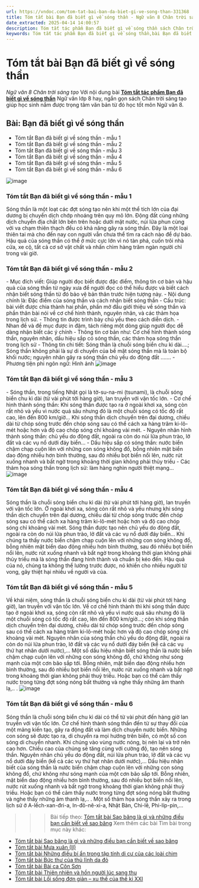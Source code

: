 ```yaml
---
url: https://vndoc.com/tom-tat-bai-ban-da-biet-gi-ve-song-than-331368
title: Tóm tắt bài Bạn đã biết gì về sóng thần - Ngữ văn 8 Chân trời sáng tạo - VnDoc.com
date_extracted: 2025-04-14 14:00:57
description: Tóm tắt tác phẩm Bạn đã biết gì về sóng thần sách Chân trời sáng tạo giúp quý thầy cô giáo và các bạn học sinh có thêm tài liệu tham khảo.
keywords: Tóm tắt tác phẩm Bạn đã biết gì về sóng thần,bài Bạn đã biết gì về sóng thần,tóm tắt Bạn đã biết gì về sóng thần,Tóm tắt văn bản Bạn đã biết gì về sóng thần,học tốt ngữ văn lớp 8,ngữ văn 8,ngữ văn 8 Chân trời sáng tạo,ngữ văn lớp 8,văn 8 Chân trời sáng tạo,tóm tắt ngữ văn 8 CTST
---
```


# Tóm tắt bài Bạn đã biết gì về sóng thần
 _Ngữ văn 8 Chân trời sáng tạo_
Với nội dung bài [**Tóm tắt tác phẩm Bạn đã biết gì về sóng thần**](<https://vndoc.com/tom-tat-bai-ban-da-biet-gi-ve-song-than-331368>) Ngữ văn lớp 8 hay, ngắn gọn  sách Chân trời sáng tạo giúp học sinh nắm được trọng tâm văn bản từ đó học tốt môn Ngữ văn 8.
## **Bài: Bạn đã biết gì về sóng thần**
  * Tóm tắt Bạn đã biết gì về sóng thần - mẫu 1
  * Tóm tắt Bạn đã biết gì về sóng thần - mẫu 2
  * Tóm tắt Bạn đã biết gì về sóng thần - mẫu 3
  * Tóm tắt Bạn đã biết gì về sóng thần - mẫu 4
  * Tóm tắt Bạn đã biết gì về sóng thần - mẫu 5
  * Tóm tắt Bạn đã biết gì về sóng thần - mẫu 6

![image](https://i.vdoc.vn/data/image/2024/11/12/hj-1682062983.jpg)
### **Tóm tắt Bạn đã biết gì về sóng thần - mẫu 1**
Sóng thần là một loạt các đợt sóng tạo nên khi một thể tích lớn của đại dương bị chuyển dịch chớp nhoáng trên quy mô lớn. Động đất cùng những dịch chuyển địa chất lớn bên trên hoặc dưới mặt nước, núi lửa phun cùng với va chạm thiên thạch đều có khả năng gây ra sóng thần. Đây là một loại thiên tai mà cho đến nay con người vẫn chưa thể tìm ra cách nào để dự báo. Hậu quả của sóng thần có thể ở mức cực lớn vì nó tàn phá, cuốn trôi nhà cửa, xe cộ, tất cả cơ sở vật chất và nhấn chìm hàng trăm ngàn người chỉ trong vài giờ.
### **Tóm tắt Bạn đã biết gì về sóng thần - mẫu 2**
\- Mục đích viết: Giúp người đọc biết được đặc điểm, thông tin cơ bản và hậu quả của sóng thần từ ngày xưa để người đọc có thể hiểu được và biết cách nhận biết sóng thần từ đó bảo vệ bản thân trước hiện tượng này.
\- Nội dung chính là: Đặc điểm của sóng thần và cách nhận biết sóng thần
\- Cấu trúc: bài viết được chia thành hai phần, phần mở đầu giới thiệu về sóng thần và phần thân bài nói về cơ chế hình thành, nguyên nhân, và các thảm họa trong lịch sử.
\- Thông tin được trình bày chủ yếu theo cách diễn dịch.
\- Nhan đề và đề mục được in đậm, tách riêng một dòng giúp người đọc dễ dàng nhận biết các ý chính
\- Thông tin cơ bản như: Cơ chế hình thành sóng thần, nguyên nhân, dấu hiệu sắp có sóng thần, các thảm họa sóng thần trong lịch sử
\- Thông tin chi tiết: Sóng thần là chuỗi sóng biển chu kì dài....; Sóng thần không phải là sự di chuyển của bề mặt sóng thần mà là toàn bộ khối nước; nguyên nhân gây ra sóng thần chủ yếu do động đất .......
\- Phương tiện phi ngôn ngữ: Hình ảnh
![image](https://i.vdoc.vn/data/image/2024/11/12/Song-than.jpg)
### **Tóm tắt Bạn đã biết gì về sóng thần - mẫu 3**
\- Sóng thần, trong tiếng Nhật gọi là tờ-su-na-mi \(tsunami\), là chuỗi sóng biển chu kì dài \(từ vài phút tới hàng giờ\), lan truyền với vận tốc lớn.
\- Cơ chế hình thành sóng thần: Khi sóng thần được tạo ra ở ngoài khơi xa, sóng còn rất nhỏ và yếu vì nước quá sâu nhưng đó là một chuỗi sóng có tốc độ rất cao, lên đến 800 km/giờ... Khi sóng thần dịch chuyển trên đại dương, chiều dài từ chóp sóng trước đến chóp sóng sau có thể cách xa hàng trăm ki-lô-mét hoặc hơn và độ cao chóp sóng chỉ khoảng vài mét.
\- Nguyên nhân hình thành sóng thần: chủ yếu do động đất, ngoài ra còn do núi lửa phun trào, lở đất và các vụ nổ dưới đáy biển...
\- Dấu hiệu sắp có sóng thần: nước biển chậm chạp cuộn lên với những con sóng không đổ, bỗng nhiên mặt biển dao động nhiều hơn bình thường, sau đó nhiều bọt biển nổi lên, nước rút xuống nhanh và bất ngờ trong khoảng thời gian không phải thủy triều
\- Các thảm họa sóng thần trong lịch sử: làm hàng nghìn người thiệt mạng...
![image](https://i.vdoc.vn/data/image/2024/11/12/a.png)
### **Tóm tắt Bạn đã biết gì về sóng thần - mẫu 4**
Sóng thần là chuỗi sóng biển chu kì dài \(từ vài phút tới hàng giờ\), lan truyền với vận tốc lớn. Ở ngoài khơi xa, sóng còn rất nhỏ và yếu nhưng khi sóng thần dịch chuyển trên đại dương, chiều dài từ chóp sóng trước đến chóp sóng sau có thể cách xa hàng trăm ki-lô-mét hoặc hơn và độ cao chóp sóng chỉ khoảng vài mét. Sóng thần được tạo nên chủ yếu do động đất, ngoài ra còn do núi lửa phun trào, lở đất và các vụ nổ dưới đáy biển... Khi chúng ta thấy nước biển chậm chạp cuộn lên với những con sóng không đổ, bỗng nhiên mặt biển dao động nhiều hơn bình thường, sau đó nhiều bọt biển nổi lên, nước rút xuống nhanh và bất ngờ trong khoảng thời gian không phải thủy triều mà là sóng thần đang hình thành và chuẩn bị kéo đến. Hậu quả của nó, chúng ta không thể lường trước được, nó khiến cho nhiều người tử vong, gây thiệt hại nhiều về người và của.
### **Tóm tắt Bạn đã biết gì về sóng thần - mẫu 5**
Về khái niệm, sóng thần là chuỗi sóng biển chu kì dài \(từ vài phút tới hàng giờ\), lan truyền với vận tốc lớn. Về cơ chế hình thành thì khi sóng thần được tạo ở ngoài khơi xa, sóng còn rất nhỏ và yếu vì nước quá sâu nhưng đó là một chuỗi sóng có tốc độ rất cao, lên đến 800 km/giờ…; còn khi sóng thần dịch chuyển trên đại dương, chiều dài từ chóp sóng trước đến chóp sóng sau có thể cách xa hàng trăm ki-lô-mét hoặc hơn và độ cao chóp sóng chỉ khoảng vài mét. Nguyên nhân của sóng thần chủ yếu do động đất, ngoài ra còn do núi lửa phun trào, lở đất và các vụ nổ dưới đáy biển \(kể cả các vụ thứ hạt nhân dưới nước\),… Một số dấu hiệu nhận biết sóng thần là nước biển chậm chạp cuộn lên với những con sóng không đổ, chứ không như sóng mạnh của một cơn bão sắp tới. Bỗng nhiên, mặt biển dao động nhiều hơn bình thường, sau đó nhiều bọt biển nổi lên, nước rút xuống nhanh và bất ngờ trong khoảng thời gian không phải thuỷ triều. Hoặc bạn có thể cảm thấy nước trong từng đợt sóng nóng bất thường và nghe thấy những âm thanh lạ,.. .
![image](https://i.vdoc.vn/data/image/2024/11/12/ban-da-biet-gi-ve-song-than-1.png)
### **Tóm tắt Bạn đã biết gì về sóng thần - mẫu 6**
Sóng thần là chuỗi sóng biển chu kì dài có thể từ vài phút đến hàng giờ lan truyền với vận tốc lớn. Cơ chế hình thành sóng thần đến từ sự thay đổi của một mảng kiến tạo, gây ra động đất và làm dịch chuyển nước biển. Những con sóng sẽ được tạo ra, di chuyển ra mọi hướng trên biển, có một số con sóng di chuyển nhanh. Khi chúng vào vùng nước nóng, bị nén lại và trở nên cao hơn. Chiều cao của chúng sẽ tăng cùng với cường độ, tạo nên sóng thần. Nguyên nhân chủ yếu do động đất, núi lửa phun trào, lở đất và các vụ nổ dưới đáy biển \(kể cả các vụ thứ hạt nhân dưới nước\),… Dấu hiệu nhận biết của sóng thần là nước biển chậm chạp cuộn lên với những con sóng không đổ, chứ không như sóng mạnh của một cơn bão sắp tới. Bỗng nhiên, mặt biển dao động nhiều hơn bình thường, sau đó nhiều bọt biển nổi lên, nước rút xuống nhanh và bất ngờ trong khoảng thời gian không phải thuỷ triều. Hoặc bạn có thể cảm thấy nước trong từng đợt sóng nóng bất thường và nghe thấy những âm thanh lạ,.. . Một số thảm họa sóng thần xảy ra trong lịch sử ở A-lếch-xan-đri-a, In-đô-nê-xi-a, Nhật Bản, Chi-lê, Phi-líp-pin,...
>>> Bài tiếp theo: [Tóm tắt bài Sao băng là gì và những điều bạn cần biết về sao băng](<https://vndoc.com/tom-tat-bai-sao-bang-la-gi-va-nhung-dieu-ban-can-biet-ve-sao-bang-331373>)
Xem thêm các bài Tìm bài trong mục này khác:
  * [Tóm tắt bài Sao băng là gì và những điều bạn cần biết về sao băng](</tom-tat-bai-sao-bang-la-gi-va-nhung-dieu-ban-can-biet-ve-sao-bang-331373>)
  * [Tóm tắt bài Mưa xuân \(II\)](</tom-tat-bai-mua-xuan-ii-331377>)
  * [Tóm tắt bài Những điều bí ẩn trong tập tính di cư của các loài chim](</tom-tat-bai-nhung-dieu-bi-an-trong-tap-tinh-di-cu-cua-cac-loai-chim-331381>)
  * [Tóm tắt bài Bức thư của thủ lĩnh da đỏ](</tom-tat-bai-buc-thu-cua-thu-linh-da-do-331387>)
  * [Tóm tắt bài Bài ca Côn Sơn](</tom-tat-bai-bai-ca-con-son-331388>)
  * [Tóm tắt bài Thiên nhiên và hồn người lúc sang thu](</tom-tat-bai-thien-nhien-va-hon-nguoi-luc-sang-thu-331390>)
  * [Tóm tắt bài Lối sống đơn giản – xu thế của thế kỉ XXI](</tom-tat-bai-loi-song-don-gian-xu-the-cua-the-ki-xxi-331391>)

